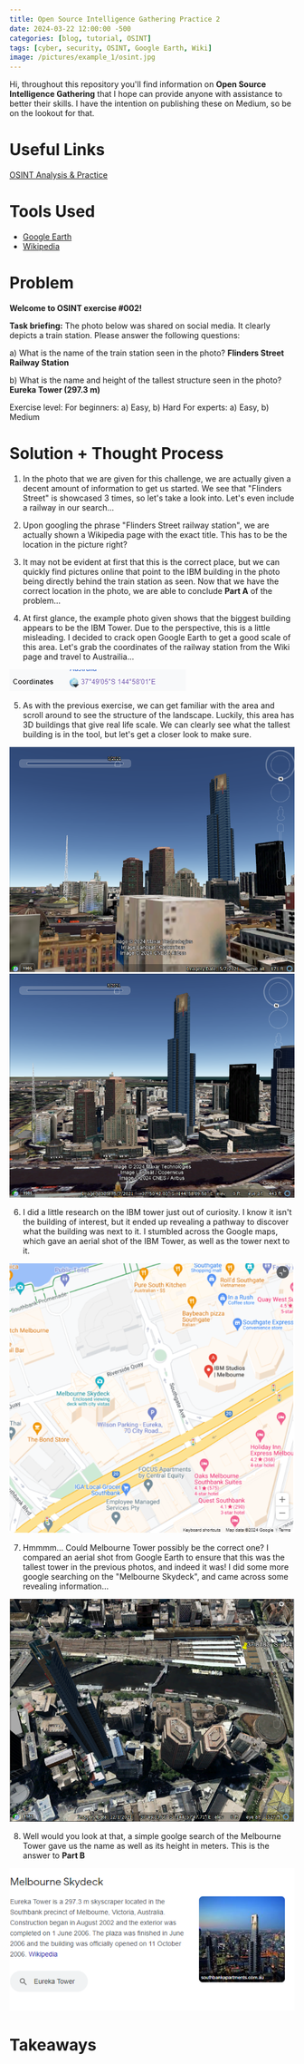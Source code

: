 ```yaml
---
title: Open Source Intelligence Gathering Practice 2
date: 2024-03-22 12:00:00 -500
categories: [blog, tutorial, OSINT]
tags: [cyber, security, OSINT, Google Earth, Wiki]
image: /pictures/example_1/osint.jpg
---
```



Hi, throughout this repository you'll find information on **Open Source Intelligence Gathering** that I hope can provide anyone with assistance to better their skills. I have the intention on publishing these on Medium, so be on the lookout for that.


# Useful Links
[OSINT Analysis & Practice](https://gralhix.com/)

# Tools Used

- [Google Earth](https://earth.google.com/web/@0,0,0a,22251752.77375655d,35y,0h,0t,0r/data=OgMKATA)
- [Wikipedia](https://www.wikipedia.org/)


# Problem
**Welcome to OSINT exercise #002!**

**Task briefing:**
The photo below was shared on social media. It clearly depicts a train station.
Please answer the following questions:

a) What is the name of the train station seen in the photo? **Flinders Street Railway Station**


b) What is the name and height of the tallest structure seen in the photo? **Eureka Tower (297.3 m)**


Exercise level:
For beginners: a) Easy, b) Hard
For experts: a) Easy, b) Medium




# Solution + Thought Process

1. In the photo that we are given for this challenge, we are actually given a decent amount of information to get us started. We see that "Flinders Street" is showcased 3 times, so let's take a look into. Let's even include a railway in our search...

2. Upon googling the phrase "Flinders Street railway station", we are actually shown a Wikipedia page with the exact title. This has to be the location in the picture right? 

3. It may not be evident at first that this is the correct place, but we can quickly find pictures online that point to the IBM building in the photo being directly behind the train station as seen. Now that we have the correct location in the photo, we are able to conclude **Part A** of the problem...

4. At first glance, the example photo given shows that the biggest building appears to be the IBM Tower. Due to the perspective, this is a little misleading. I decided to crack open Google Earth to get a good scale of this area. Let's grab the coordinates of the railway station from the Wiki page and travel to Austrailia...

![Coordinates](/pictures/example_2/Coordinates_Flinders.PNG)

5. As with the previous exercise, we can get familiar with the area and scroll around to see the structure of the landscape. Luckily, this area has 3D buildings that give real life scale. We can clearly see what the tallest building is in the tool, but let's get a closer look to make sure. 

![Front View](/pictures/example_2/Street_View.PNG)
![Aerial Shot](/pictures/example_2/Flinders_Street_Aerial.PNG)

6. I did a little research on the IBM tower just out of curiosity. I know it isn't the building of interest, but it ended up revealing a pathway to discover what the building was next to it. I stumbled across the Google maps, which gave an aerial shot of the IBM Tower, as well as the tower next to it.

![Google Maps](/pictures/example_2/Google_Maps_View.PNG)

7. Hmmmm... Could Melbourne Tower possibly be the correct one? I compared an aerial shot from Google Earth to ensure that this was the tallest tower in the previous photos, and indeed it was! I did some more google searching on the "Melbourne Skydeck", and came across some revealing information...

![Coordinates](/pictures/example_2/Google_Earth_View.PNG)

8. Well would you look at that, a simple goolge search of the Melbourne Tower gave us the name as well as its height in meters. This is the answer to **Part B**

![Coordinates](/pictures/example_2/Info_Tower.PNG)




# Takeaways


